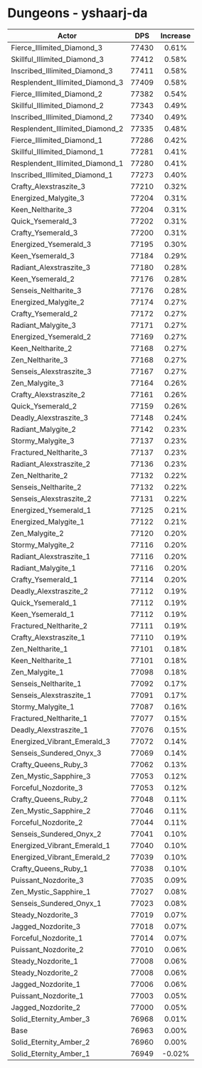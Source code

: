 # Dungeons - yshaarj-da
| Actor | DPS | Increase |
|---|:---:|:---:|
|Fierce_Illimited_Diamond_3|77430|0.61%|
|Skillful_Illimited_Diamond_3|77412|0.58%|
|Inscribed_Illimited_Diamond_3|77411|0.58%|
|Resplendent_Illimited_Diamond_3|77409|0.58%|
|Fierce_Illimited_Diamond_2|77382|0.54%|
|Skillful_Illimited_Diamond_2|77343|0.49%|
|Inscribed_Illimited_Diamond_2|77340|0.49%|
|Resplendent_Illimited_Diamond_2|77335|0.48%|
|Fierce_Illimited_Diamond_1|77286|0.42%|
|Skillful_Illimited_Diamond_1|77281|0.41%|
|Resplendent_Illimited_Diamond_1|77280|0.41%|
|Inscribed_Illimited_Diamond_1|77273|0.40%|
|Crafty_Alexstraszite_3|77210|0.32%|
|Energized_Malygite_3|77204|0.31%|
|Keen_Neltharite_3|77204|0.31%|
|Quick_Ysemerald_3|77202|0.31%|
|Crafty_Ysemerald_3|77200|0.31%|
|Energized_Ysemerald_3|77195|0.30%|
|Keen_Ysemerald_3|77184|0.29%|
|Radiant_Alexstraszite_3|77180|0.28%|
|Keen_Ysemerald_2|77176|0.28%|
|Senseis_Neltharite_3|77176|0.28%|
|Energized_Malygite_2|77174|0.27%|
|Crafty_Ysemerald_2|77172|0.27%|
|Radiant_Malygite_3|77171|0.27%|
|Energized_Ysemerald_2|77169|0.27%|
|Keen_Neltharite_2|77168|0.27%|
|Zen_Neltharite_3|77168|0.27%|
|Senseis_Alexstraszite_3|77167|0.27%|
|Zen_Malygite_3|77164|0.26%|
|Crafty_Alexstraszite_2|77161|0.26%|
|Quick_Ysemerald_2|77159|0.26%|
|Deadly_Alexstraszite_3|77148|0.24%|
|Radiant_Malygite_2|77142|0.23%|
|Stormy_Malygite_3|77137|0.23%|
|Fractured_Neltharite_3|77137|0.23%|
|Radiant_Alexstraszite_2|77136|0.23%|
|Zen_Neltharite_2|77132|0.22%|
|Senseis_Neltharite_2|77132|0.22%|
|Senseis_Alexstraszite_2|77131|0.22%|
|Energized_Ysemerald_1|77125|0.21%|
|Energized_Malygite_1|77122|0.21%|
|Zen_Malygite_2|77120|0.20%|
|Stormy_Malygite_2|77116|0.20%|
|Radiant_Alexstraszite_1|77116|0.20%|
|Radiant_Malygite_1|77116|0.20%|
|Crafty_Ysemerald_1|77114|0.20%|
|Deadly_Alexstraszite_2|77112|0.19%|
|Quick_Ysemerald_1|77112|0.19%|
|Keen_Ysemerald_1|77112|0.19%|
|Fractured_Neltharite_2|77111|0.19%|
|Crafty_Alexstraszite_1|77110|0.19%|
|Zen_Neltharite_1|77101|0.18%|
|Keen_Neltharite_1|77101|0.18%|
|Zen_Malygite_1|77098|0.18%|
|Senseis_Neltharite_1|77092|0.17%|
|Senseis_Alexstraszite_1|77091|0.17%|
|Stormy_Malygite_1|77087|0.16%|
|Fractured_Neltharite_1|77077|0.15%|
|Deadly_Alexstraszite_1|77076|0.15%|
|Energized_Vibrant_Emerald_3|77072|0.14%|
|Senseis_Sundered_Onyx_3|77069|0.14%|
|Crafty_Queens_Ruby_3|77062|0.13%|
|Zen_Mystic_Sapphire_3|77053|0.12%|
|Forceful_Nozdorite_3|77053|0.12%|
|Crafty_Queens_Ruby_2|77048|0.11%|
|Zen_Mystic_Sapphire_2|77046|0.11%|
|Forceful_Nozdorite_2|77044|0.11%|
|Senseis_Sundered_Onyx_2|77041|0.10%|
|Energized_Vibrant_Emerald_1|77040|0.10%|
|Energized_Vibrant_Emerald_2|77039|0.10%|
|Crafty_Queens_Ruby_1|77038|0.10%|
|Puissant_Nozdorite_3|77035|0.09%|
|Zen_Mystic_Sapphire_1|77027|0.08%|
|Senseis_Sundered_Onyx_1|77023|0.08%|
|Steady_Nozdorite_3|77019|0.07%|
|Jagged_Nozdorite_3|77018|0.07%|
|Forceful_Nozdorite_1|77014|0.07%|
|Puissant_Nozdorite_2|77010|0.06%|
|Steady_Nozdorite_1|77008|0.06%|
|Steady_Nozdorite_2|77008|0.06%|
|Jagged_Nozdorite_1|77006|0.06%|
|Puissant_Nozdorite_1|77003|0.05%|
|Jagged_Nozdorite_2|77000|0.05%|
|Solid_Eternity_Amber_3|76968|0.01%|
|Base|76963|0.00%|
|Solid_Eternity_Amber_2|76960|0.00%|
|Solid_Eternity_Amber_1|76949|-0.02%|
